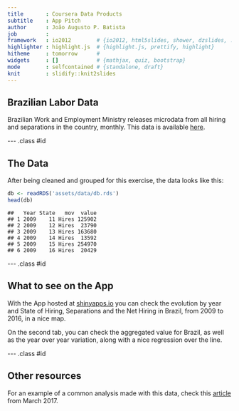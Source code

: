 ```yaml
---
title       : Coursera Data Products
subtitle    : App Pitch
author      : João Augusto P. Batista
job         : 
framework   : io2012        # {io2012, html5slides, shower, dzslides, ...}
highlighter : highlight.js  # {highlight.js, prettify, highlight}
hitheme     : tomorrow      # 
widgets     : []            # {mathjax, quiz, bootstrap}
mode        : selfcontained # {standalone, draft}
knit        : slidify::knit2slides
---
```


## Brazilian Labor Data

Brazilian Work and Employment Ministry releases microdata from all hiring and separations in the country, monthly. This data is available [here](ftp://ftp.mtps.gov.br/pdet/microdados/CAGED/).

--- .class #id 

## The Data

After being cleaned and grouped for this exercise, the data looks like this:


```r
db <- readRDS('assets/data/db.rds')
head(db)
```

```
##   Year State   mov  value
## 1 2009    11 Hires 125902
## 2 2009    12 Hires  23790
## 3 2009    13 Hires 163680
## 4 2009    14 Hires  13592
## 5 2009    15 Hires 254970
## 6 2009    16 Hires  20429
```


--- .class #id 

## What to see on the App
With the App hosted at [shinyapps.io](https://joaoapb.shinyapps.io/brazilian_labor_stats/) you can check the evolution by year and State of Hiring, Separations and the Net Hiring in Brazil, from 2009 to 2016, in a nice map. 

On the second tab, you can check the aggregated value for Brazil, as well as the year over year variation, along with a nice regression over the line.

--- .class #id 

## Other resources
For an example of a common analysis made with this data, check this [article](http://www.brazilgovnews.gov.br/news/2017/03/after-22-months-of-decline-brazil-creates-jobs-again) from March 2017.






